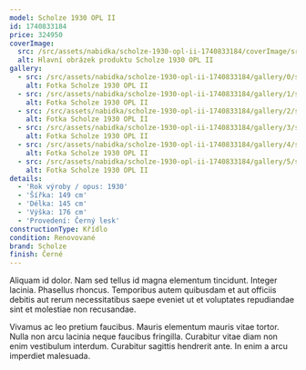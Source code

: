 ```yaml
---
model: Scholze 1930 OPL II
id: 1740833184
price: 324950
coverImage:
  src: /src/assets/nabidka/scholze-1930-opl-ii-1740833184/coverImage/src.jpg
  alt: Hlavní obrázek produktu Scholze 1930 OPL II
gallery:
  - src: /src/assets/nabidka/scholze-1930-opl-ii-1740833184/gallery/0/src.jpg
    alt: Fotka Scholze 1930 OPL II
  - src: /src/assets/nabidka/scholze-1930-opl-ii-1740833184/gallery/1/src.jpg
    alt: Fotka Scholze 1930 OPL II
  - src: /src/assets/nabidka/scholze-1930-opl-ii-1740833184/gallery/2/src.jpg
    alt: Fotka Scholze 1930 OPL II
  - src: /src/assets/nabidka/scholze-1930-opl-ii-1740833184/gallery/3/src.jpg
    alt: Fotka Scholze 1930 OPL II
  - src: /src/assets/nabidka/scholze-1930-opl-ii-1740833184/gallery/4/src.jpg
    alt: Fotka Scholze 1930 OPL II
  - src: /src/assets/nabidka/scholze-1930-opl-ii-1740833184/gallery/5/src.jpg
    alt: Fotka Scholze 1930 OPL II
details:
  - 'Rok výroby / opus: 1930'
  - 'Šířka: 149 cm'
  - 'Délka: 145 cm'
  - 'Výška: 176 cm'
  - 'Provedení: Černý lesk'
constructionType: Křídlo
condition: Renovované
brand: Scholze
finish: Černé
---
```

Aliquam id dolor. Nam sed tellus id magna elementum tincidunt. Integer lacinia. Phasellus rhoncus. Temporibus autem quibusdam et aut officiis debitis aut rerum necessitatibus saepe eveniet ut et voluptates repudiandae sint et molestiae non recusandae.

Vivamus ac leo pretium faucibus. Mauris elementum mauris vitae tortor. Nulla non arcu lacinia neque faucibus fringilla. Curabitur vitae diam non enim vestibulum interdum. Curabitur sagittis hendrerit ante. In enim a arcu imperdiet malesuada.
